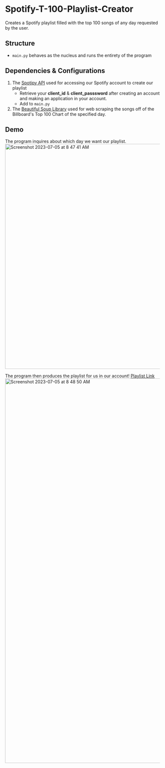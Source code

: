 # Spotify-T-100-Playlist-Creator
Creates a Spotify playlist filled with the top 100 songs of any day requested by the user.

## Structure
- `main.py` behaves as the nucleus and runs the entirety of the program
  
## Dependencies & Configurations
1. The [Spotipy API](https://spotipy.readthedocs.io/en/2.22.1/) used for accessing our Spotify account to create our playlist
   - Retrieve your **client_id** & **client_passsword** after creating an account and making an application in your account.
   - Add to `main.py`
2. The [Beautiful Soup Library](https://www.crummy.com/software/BeautifulSoup/bs4/doc/) used for web scraping the songs off of the Billboard's Top 100 Chart of the specified day.
## Demo
The program inquires about which day we want our playlist.
<img width="731" alt="Screenshot 2023-07-05 at 8 47 41 AM" src="https://github.com/ishan-juneja/Spotify-T-100-Playlist-Creator/assets/69048541/c92f2cbc-7d70-46a7-95f3-9f41611e7427">

The program then produces the playlist for us in our account!
[Playlist Link](https://open.spotify.com/playlist/6swcVagGpxowAG3OSuMMK2?si=a0e4d452658f4813)
<img width="1249" alt="Screenshot 2023-07-05 at 8 48 50 AM" src="https://github.com/ishan-juneja/Spotify-T-100-Playlist-Creator/assets/69048541/4bdd6e4b-3e22-42f5-a799-9e81590af2e1">
